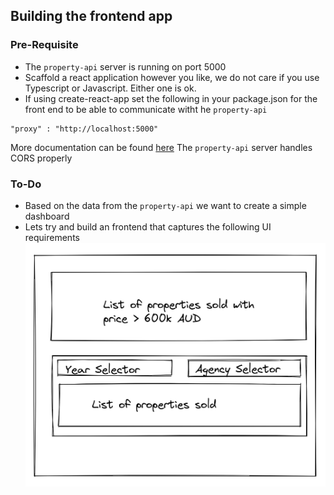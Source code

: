 ## Building the frontend app

### Pre-Requisite
- The `property-api` server is running on port 5000
- Scaffold a react application however you like, we do not care if you use Typescript or Javascript. Either one is ok.
- If using create-react-app set the following in your package.json for the front end to be able to communicate witht he `property-api`
```
"proxy" : "http://localhost:5000"
```
More documentation can be found [here](https://create-react-app.dev/docs/proxying-api-requests-in-development/)
The `property-api` server handles CORS properly

### To-Do

- Based on the data from the `property-api` we want to create a simple dashboard
- Lets try and build an frontend that captures the following UI requirements
![mockup](frontend-mockup.png)